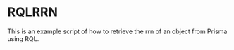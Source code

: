 # RQLRRN

This is an example script of how to retrieve the rrn of an object from Prisma using RQL. 
